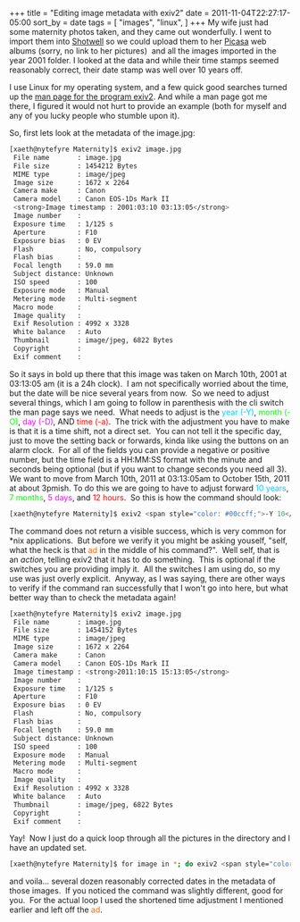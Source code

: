 +++
title = "Editing image metadata with exiv2"
date = 2011-11-04T22:27:17-05:00
sort_by = date
tags = [
  "images",
  "linux",
]
+++
My wife just had some maternity photos taken, and they came out wonderfully. I went to import them into [Shotwell](http://yorba.org/shotwell/ "Shotwell Open Source Photo manager") so we could upload them to her [Picasa](http://picasaweb.google.com "Picasa Web Albums") web albums (sorry, no link to her pictures)  and all the images imported in the year 2001 folder. I looked at the data and while their time stamps seemed reasonably correct, their date stamp was well over 10 years off.

I use Linux for my operating system, and a few quick good searches turned up the [man page for the program exiv2](http://linux.die.net/man/1/exiv2 "man exiv2"). And while a man page got me there, I figured it would not hurt to provide an example (both for myself and any of you lucky people who stumble upon it).

So, first lets look at the metadata of the image.jpg:

```bash
[xaeth@nytefyre Maternity]$ exiv2 image.jpg
 File name       : image.jpg
 File size       : 1454212 Bytes
 MIME type       : image/jpeg
 Image size      : 1672 x 2264
 Camera make     : Canon
 Camera model    : Canon EOS-1Ds Mark II
 <strong>Image timestamp : 2001:03:10 03:13:05</strong>
 Image number    :
 Exposure time   : 1/125 s
 Aperture        : F10
 Exposure bias   : 0 EV
 Flash           : No, compulsory
 Flash bias      :
 Focal length    : 59.0 mm
 Subject distance: Unknown
 ISO speed       : 100
 Exposure mode   : Manual
 Metering mode   : Multi-segment
 Macro mode      :
 Image quality   :
 Exif Resolution : 4992 x 3328
 White balance   : Auto
 Thumbnail       : image/jpeg, 6822 Bytes
 Copyright       :
 Exif comment    :
```

So it says in bold up there that this image was taken on March 10th, 2001 at 03:13:05 am (it is a 24h clock).  I am not specifically worried about the time, but the date will be nice several years from now.  So we need to adjust several things, which I am going to follow in parenthesis with the cli switch the man page says we need.  What needs to adjust is the <span style="color: #00ccff;">year (-Y)</span>, <span style="color: #00ff00;">month (-O)</span>, <span style="color: #ff00ff;">day (-D)</span>, AND <span style="color: #ff0000;">time (-a)</span>.  The trick with the adjustment you have to make is that it is a time shift, not a direct set.  You can not tell it the specific day, just to move the setting back or forwards, kinda like using the buttons on an alarm clock.  For all of the fields you can provide a negative or positive number, but the time field is a HH:MM:SS format with the minute and seconds being optional (but if you want to change seconds you need all 3). We want to move from March 10th, 2011 at 03:13:05am to October 15th, 2011 at about 3pmish. To do this we are going to have to adjust forward <span style="color: #00ccff;">10 years</span>, <span style="color: #00ff00;">7 months</span>, <span style="color: #ff00ff;">5 days</span>, and <span style="color: #ff0000;">12 hours</span>.  So this is how the command should look:

```bash
[xaeth@nytefyre Maternity]$ exiv2 <span style="color: #00ccff;">-Y 10</span> <span style="color: #00ff00;">-O 7</span> <span style="color: #ff00ff;">-D 5</span> <span style="color: #ff0000;">-a 12:00:00</span> <span style="color: #ff6600;">ad</span> image.jpg
```

The command does not return a visible success, which is very common for *nix applications.  But before we verify it you might be asking youself, "self, what the heck is that <span style="color: #ff6600;">ad</span> in the middle of his command?".  Well self, that is an _action_, telling exiv2 that it has to do something.  This is optional if the switches you are providing imply it.  All the switches I am using do, so my use was just overly explicit.  Anyway, as I was saying, there are other ways to verify if the command ran successfully that I won't go into here, but what better way than to check the metadata again!

```bash
[xaeth@nytefyre Maternity]$ exiv2 image.jpg
 File name       : image.jpg
 File size       : 1454152 Bytes
 MIME type       : image/jpeg
 Image size      : 1672 x 2264
 Camera make     : Canon
 Camera model    : Canon EOS-1Ds Mark II
 Image timestamp : <strong>2011:10:15 15:13:05</strong>
 Image number    :
 Exposure time   : 1/125 s
 Aperture        : F10
 Exposure bias   : 0 EV
 Flash           : No, compulsory
 Flash bias      :
 Focal length    : 59.0 mm
 Subject distance: Unknown
 ISO speed       : 100
 Exposure mode   : Manual
 Metering mode   : Multi-segment
 Macro mode      :
 Image quality   :
 Exif Resolution : 4992 x 3328
 White balance   : Auto
 Thumbnail       : image/jpeg, 6822 Bytes
 Copyright       :
 Exif comment    :
```

Yay!  Now I just do a quick loop through all the pictures in the directory and I have an updated set.

```bash
[xaeth@nytefyre Maternity]$ for image in *; do exiv2 <span style="color: #00ccff;">-Y 10</span> <span style="color: #00ff00;">-O 7</span> <span style="color: #ff00ff;">-D 5</span> <span style="color: #ff0000;">-a 12</span> ${image}; done
```

and voila... several dozen reasonably corrected dates in the metadata of those images.  If you noticed the command was slightly different, good for you.  For the actual loop I used the shortened time adjustment I mentioned earlier and left off the <span style="color: #ff6600;">ad</span>.
